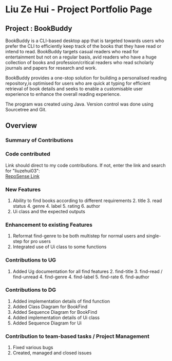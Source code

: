 # Liu Ze Hui - Project Portfolio Page

## Project : BookBuddy
BookBuddy is a CLI-based desktop app that is targeted towards users who prefer the CLI to efficiently keep track of the books that
they have read or intend to read. BookBuddy targets casual readers who read for entertainment but not on a regular basis, avid readers
who have a huge collection of books and profession/critical readers who read scholarly journals and papers for research and work.

BookBuddy provides a one-stop solution for building a personalised reading repository,is optimised for users who are quick at typing for
efficient retrieval of book details and seeks to enable a customisable user experience to enhance the overall reading experience.

The program was created using Java. Version control was done using Sourcetree and Git.

## Overview

### Summary of Contributions

### Code contributed
Link should direct to my code contributions. If not, enter the link and search for "liuzehui03":  
[RepoSense Link](https://nus-cs2113-ay2324s2.github.io/tp-dashboard/?search=liuzehui03&breakdown=true&sort=groupTitle%20dsc&sortWithin=title&since=2024-02-23&timeframe=commit&mergegroup=&groupSelect=groupByRepos&checkedFileTypes=docs~functional-code~test-code~other&tabOpen=true&tabType=authorship&tabAuthor=liuzehui03&tabRepo=AY2324S2-CS2113-F15-4%2Ftp%5Bmaster%5D&authorshipIsMergeGroup=false&authorshipFileTypes=docs~functional-code~test-code&authorshipIsBinaryFileTypeChecked=false&authorshipIsIgnoredFilesChecked=false)

### New Features
1. Ability to find books according to different requirements
   2. title
   3. read status
   4. genre
   4. label
   5. rating
   6. author
7. Ui class and the expected outputs

### Enhancement to existing Features
1. Reformat find-genre to be both multistep for normal users and single-step for pro users
2. Integrated use of Ui class to some functions

### Contributions to UG
1. Added Ug documentation for all find features
   2. find-title
   3. find-read / find-unread
   4. find-genre
   4. find-label
   5. find-rate
   6. find-author

### Contributions to DG
1. Added implementation details of find function
2. Added Class Diagram for BookFind
3. Added Sequence Diagram for BookFind
4. Added implementation details of Ui class
5. Added Sequence Diagram for Ui

### Contribution to team-based tasks / Project Management
1. Fixed various bugs
2. Created, managed and closed issues

